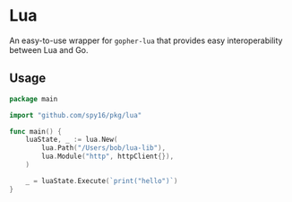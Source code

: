 # Lua

An easy-to-use wrapper for `gopher-lua` that provides easy interoperability between Lua and Go.

## Usage

```go
package main

import "github.com/spy16/pkg/lua"

func main() {
	luaState, _ := lua.New(
		lua.Path("/Users/bob/lua-lib"),
		lua.Module("http", httpClient{}),
	)

	_ = luaState.Execute(`print("hello")`)
}
```
